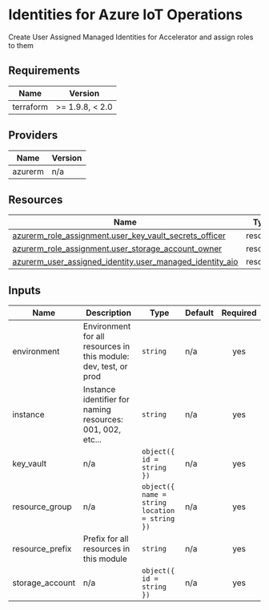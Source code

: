 <!-- BEGIN_TF_DOCS -->
<!-- markdown-table-prettify-ignore-start -->
# Identities for Azure IoT Operations

Create User Assigned Managed Identities for Accelerator and assign roles to them

## Requirements

| Name | Version |
|------|---------|
| terraform | >= 1.9.8, < 2.0 |

## Providers

| Name | Version |
|------|---------|
| azurerm | n/a |

## Resources

| Name | Type |
|------|------|
| [azurerm_role_assignment.user_key_vault_secrets_officer](https://registry.terraform.io/providers/hashicorp/azurerm/latest/docs/resources/role_assignment) | resource |
| [azurerm_role_assignment.user_storage_account_owner](https://registry.terraform.io/providers/hashicorp/azurerm/latest/docs/resources/role_assignment) | resource |
| [azurerm_user_assigned_identity.user_managed_identity_aio](https://registry.terraform.io/providers/hashicorp/azurerm/latest/docs/resources/user_assigned_identity) | resource |

## Inputs

| Name | Description | Type | Default | Required |
|------|-------------|------|---------|:--------:|
| environment | Environment for all resources in this module: dev, test, or prod | `string` | n/a | yes |
| instance | Instance identifier for naming resources: 001, 002, etc... | `string` | n/a | yes |
| key\_vault | n/a | ```object({ id = string })``` | n/a | yes |
| resource\_group | n/a | ```object({ name = string location = string })``` | n/a | yes |
| resource\_prefix | Prefix for all resources in this module | `string` | n/a | yes |
| storage\_account | n/a | ```object({ id = string })``` | n/a | yes |
<!-- markdown-table-prettify-ignore-end -->
<!-- END_TF_DOCS -->
